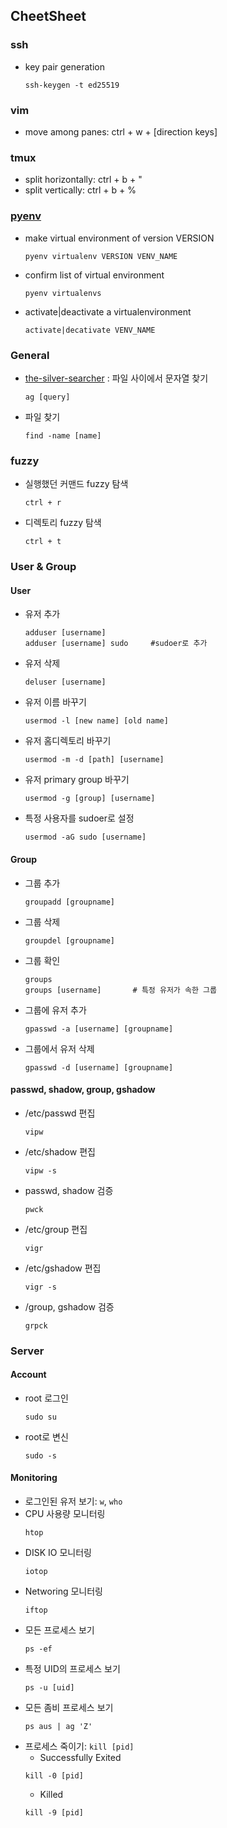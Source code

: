 CheetSheet
------

### ssh
* key pair generation
    ```
    ssh-keygen -t ed25519
    ```

### vim
* move among panes: ctrl + w + [direction keys]

### tmux
* split horizontally: ctrl + b + "
* split vertically: ctrl + b + %

### [pyenv](https://github.com/pyenv/pyenv-virtualenv)
* make virtual environment of version VERSION
  ```
  pyenv virtualenv VERSION VENV_NAME
  ```
* confirm list of virtual environment
  ```
  pyenv virtualenvs
  ```
* activate|deactivate a virtualenvironment
  ```
  activate|decativate VENV_NAME
  ```

### General
* [the-silver-searcher](https://github.com/ggreer/the_silver_searcher)
: 파일 사이에서 문자열 찾기
    ```
    ag [query]
    ```
* 파일 찾기
    ```
    find -name [name]
    ```

### fuzzy
* 실행했던 커맨드 fuzzy 탐색
    ```
    ctrl + r
    ```
* 디렉토리 fuzzy 탐색
    ```
    ctrl + t
    ```
### User & Group

#### User

* 유저 추가
    ```
    adduser [username]
    adduser [username] sudo     #sudoer로 추가
    ```
* 유저 삭제
    ```
    deluser [username]
    ```
* 유저 이름 바꾸기
    ```
    usermod -l [new name] [old name]
    ```
* 유저 홈디렉토리 바꾸기
    ```
    usermod -m -d [path] [username]
    ```
* 유저 primary group 바꾸기
    ```
    usermod -g [group] [username]
    ```
* 특정 사용자를 sudoer로 설정
    ```
    usermod -aG sudo [username]
    ```

#### Group
* 그룹 추가
    ```
    groupadd [groupname]
    ```
* 그룹 삭제
    ```
    groupdel [groupname]
    ```
* 그룹 확인
    ```
    groups
    groups [username]       # 특정 유저가 속한 그룹
    ```
* 그룹에 유저 추가
    ```
    gpasswd -a [username] [groupname]
    ```
* 그룹에서 유저 삭제
    ```
    gpasswd -d [username] [groupname]
    ```
#### passwd, shadow, group, gshadow
* /etc/passwd 편집
    ```
    vipw
    ```
* /etc/shadow 편집
    ```
    vipw -s
    ```
* passwd, shadow 검증
    ```
    pwck
    ```
* /etc/group 편집
    ```
    vigr
    ```
* /etc/gshadow 편집
    ```
    vigr -s
    ```
* /group, gshadow 검증
    ```
    grpck
    ```


### Server

#### Account
* root 로그인
    ```
    sudo su
    ```
* root로 변신
    ```
    sudo -s
    ```

#### Monitoring
* 로그인된 유저 보기: `w`, `who`
* CPU 사용량 모니터링
    ```
    htop
    ```
* DISK IO 모니터링
    ```
    iotop
    ```
* Networing 모니터링
    ```
    iftop
    ```
* 모든 프로세스 보기
    ```
    ps -ef
    ```
* 특정 UID의 프로세스 보기
    ```
    ps -u [uid]
    ```
* 모든 좀비 프로세스 보기
    ```
    ps aus | ag 'Z'
    ```
* 프로세스 죽이기: `kill [pid]`
    * Successfully Exited
    ```
    kill -0 [pid]
    ```
    * Killed
    ```
    kill -9 [pid]
    ```


